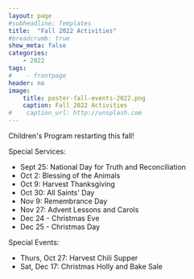 ```yaml
---
layout: page
#subheadline: Templates
title:  "Fall 2022 Activities"
#breadcrumb: true
show_meta: false
categories:
    - 2022
tags:
#    - frontpage
header: no
image:
    title: poster-fall-events-2022.png
    caption: Fall 2022 Activities
#    caption_url: http://unsplash.com
---
```

Children's Program restarting this fall!

Special Services:
- Sept 25: National Day for Truth and Reconciliation
- Oct 2: Blessing of the Animals
- Oct 9: Harvest Thanksgiving
- Oct 30: All Saints' Day
- Nov 9: Remembrance Day
- Nov 27: Advent Lessons and Carols
- Dec 24 - Christmas Eve
- Dec 25 - Christmas Day

Special Events:
- Thurs, Oct 27: Harvest Chili Supper
- Sat, Dec 17: Christmas Holly and Bake Sale
